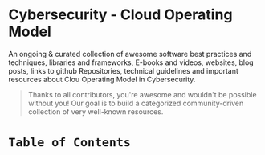 #  Cybersecurity - Cloud Operating Model

An ongoing & curated collection of awesome software best practices and techniques, libraries and frameworks, E-books and videos, websites, blog posts, links to github Repositories, technical guidelines and important resources about Clou Operating Model in Cybersecurity.
> Thanks to all contributors, you're awesome and wouldn't be possible without you! Our goal is to build a categorized community-driven collection of very well-known resources.

# `Table of Contents`

